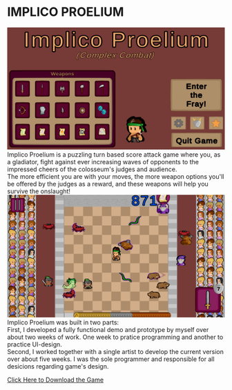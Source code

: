 # IMPLICO PROELIUM
<img src="images/IP_2.png?raw=true"/>
Implico Proelium is a puzzling turn based score attack game where you, as a gladiator, fight against ever increasing waves of opponents to the impressed cheers of the colosseum's judges and audience.<br>
The more efficient you are with your moves, the more weapon options you'll be offered by the judges as a reward, and these weapons will help you survive the onslaught!
<br>
<img src="images/IP_1.png?raw=true"/>
<br>
Implico Proelium was built in two parts:<br>
First, I developed a fully functional demo and prototype by myself over about two weeks of work. One week to pratice programming and another to practice UI-design. <br>
Second, I worked together with a single artist to develop the current version over about five weeks. I was the sole programmer and responsible for all desicions regarding game's design.<br>

[Click Here to Download the Game](https://drive.google.com/file/d/1Z9oeFaXli8mzh_VKcStjMZLlESPXGq78/view?usp=drive_link)
